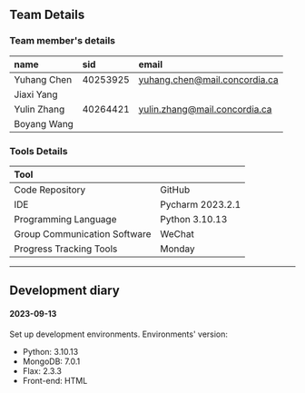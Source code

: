 ## Team Details

### Team member's details

| name        | sid      | email                         |
| :---------- | :------- | :---------------------------- |
| Yuhang Chen  | 40253925 | yuhang.chen@mail.concordia.ca |
| Jiaxi Yang  |          |                               |
| Yulin Zhang | 40264421 | yulin.zhang@mail.concordia.ca |
| Boyang Wang |          |                               |

### Tools Details

| Tool                         |                  |
| :--------------------------- | :--------------- |
| Code Repository              | GitHub           |
| IDE                          | Pycharm 2023.2.1 |
| Programming Language         | Python 3.10.13   |
| Group Communication Software | WeChat           |
| Progress Tracking Tools      | Monday       |

------------------------------------------

##  Development diary






#### 2023-09-13

Set up development environments. Environments' version:
* Python: 3.10.13
* MongoDB: 7.0.1
* Flax: 2.3.3
* Front-end: HTML

